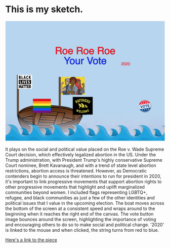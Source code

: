 # This is my sketch. 

![Roe Roe Roe](images/RoeRoeRoe.png?raw=true "Roe Roe Roe")

It plays on the social and political value placed on the Roe v. Wade Supreme Court decision, which effectively legalized abortion in the US. Under the Trump administration, with President Trump's highly conservative Supreme Court nominee, Brett Kavanaugh, and with a trend of state level abortion restrictions, abortion access is threatened. However, as Democratic contenders begin to announce their intentions to run for president in 2020, it's important to link progressive movements that support abortion rights to other progressive movements that highlight and uplift marginalized communities beyond women. I included flags representing LGBTQ+, refugee, and black communities as just a few of the other identities and political issues that I value in the upcoming election. The boat moves across the bottom of the screen at a consistent speed and wraps around to the beginning when it reaches the right end of the canvas. The vote button image bounces around the screen, highlighting the importance of voting and encouraging others to do so to make social and political change. '2020' is linked to the mouse and when clicked, the string turns from red to blue.

[Here's a link to the piece](https://nicolerapfogel.github.io/RoeRoeRoe/)